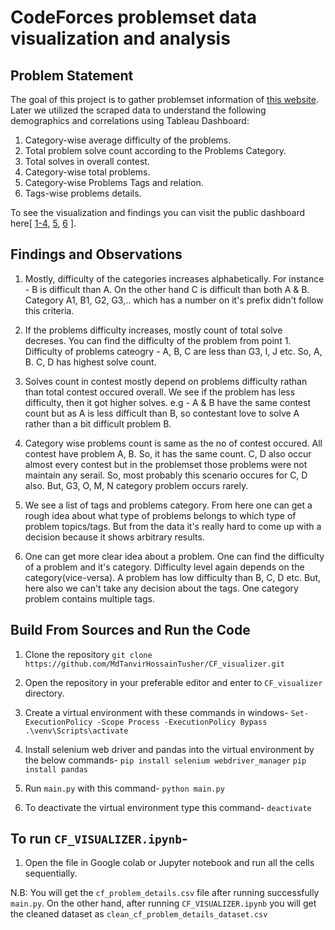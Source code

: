 # CodeForces problemset data visualization and analysis

## Problem Statement

The goal of this project is to gather problemset information of [this website](https://codeforces.com/problemset).
Later we utilized the scraped data to understand the following demographics and correlations using Tableau Dashboard:

1. Category-wise average difficulty of the problems.
2. Total problem solve count according to the Problems Category.
3. Total solves in overall contest.
4. Category-wise total problems.
5. Category-wise Problems Tags and relation.
6. Tags-wise problems details.

To see the visualization and findings you can visit the public dashboard here[ [1-4](https://public.tableau.com/app/profile/md.tanvir.hossain/viz/CF_visualizer_1/visualization), 
[5](https://public.tableau.com/app/profile/md.tanvir.hossain/viz/CF_visualizer_2/Sheet3), [6](https://public.tableau.com/app/profile/md.tanvir.hossain/viz/CF_visualizer_3/Sheet5) ].



## Findings and Observations

1. Mostly, difficulty of the categories increases alphabetically. For instance - B is difficult than A. On the other hand C is difficult than both A & B. Category A1, B1, G2, G3,.. which has a number on it's       prefix didn't follow this criteria.

2. If the problems difficulty increases, mostly count of total solve decreses. You can find the difficulty of the problem from point 1. Difficulty of problems cateogry - A, B, C are less than G3, I, J etc.
   So, A, B. C, D has highest solve count.

3. Solves count in contest mostly depend on problems difficulty rathan than total contest occured overall. We see if the problem has less difficulty, then it got higher solves. e.g - A & B have the same          contest count but as A is less difficult than B, so contestant love to solve A rather than a bit difficult problem B.

4. Category wise problems count is same as the no of contest occured. All contest have problem A, B. So, it has the same count. C, D also occur almost every contest but in the problemset those problems were not maintain any serail. So, most probably this scenario occures for C, D also. But, G3, O, M, N category problem occurs rarely.

5. We see a list of tags and problems category. From here one can get a rough idea about what type of problems belongs to which type of problem topics/tags. But from the data it's really hard to come up with     a decision because it shows arbitrary results.

6. One can get more clear idea about a problem. One can find the difficulty of a problem and it's category. Difficulty level again depends on the category(vice-versa). A problem has low difficulty than B, C,     D etc. But, here also we can't take any decision about the tags. One category problem contains multiple tags.



## Build From Sources and Run the Code

1. Clone the repository
   `git clone https://github.com/MdTanvirHossainTusher/CF_visualizer.git`

2. Open the repository in your preferable editor and enter to `CF_visualizer` directory.

3. Create a virtual environment with these commands in windows-
   `Set-ExecutionPolicy -Scope Process -ExecutionPolicy Bypass`
   `.\venv\Scripts\activate`

4. Install selenium web driver and pandas into the virtual environment by the below commands-
   `pip install selenium webdriver_manager`
   `pip install pandas`

5. Run `main.py` with this command-
   `python main.py`

6. To deactivate the virtual environment type this command-
   `deactivate`

   
## To run `CF_VISUALIZER.ipynb`-

1. Open the file in Google colab or Jupyter notebook and run all the cells sequentially.


N.B: You will get the `cf_problem_details.csv` file after running successfully `main.py`. On the other hand, after running `CF_VISUALIZER.ipynb` you will get the cleaned dataset as `clean_cf_problem_details_dataset.csv`





